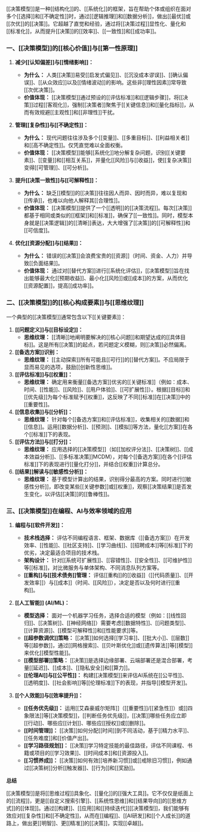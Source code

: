 [[决策模型]]是一种[[结构化]]的、[[系统化]]的框架，旨在帮助个体或组织在面对多个[[选择]]和[[不确定性]]时，通过[[逻辑推理]]和[[数据分析]]，做出[[最优]]或[[次优]]的[[决策]]。它超越了直觉和经验，通过将[[决策过程]]显性化、量化和[[标准化]]，从而提升[[决策]]的[[效率]]、[[一致性]]和[[成功率]]。

### 一、[[决策模型]]的[[核心价值]]与[[第一性原理]]

1.  **减少[[认知偏差]]与[[情绪影响]]：**
    *   **为什么：** 人类[[决策]]易受[[启发式偏见]]、[[沉没成本谬误]]、[[确认偏误]]、[[从众效应]]以及[[情绪波动]]的影响。这些非[[理性因素]]常导致[[次优决策]]。
    *   **价值体现：** [[决策模型]]通过预设的[[评估标准]]和[[逻辑步骤]]，将[[决策]]过程[[客观化]]，强制[[决策者]]聚焦于[[关键信息]]和[[量化指标]]，从而有效规避[[主观性]]和[[非理性]]干扰。

2.  **管理[[复杂性]]与[[不确定性]]：**
    *   **为什么：** 现代问题往往涉及多个[[变量]]、[[多重目标]]、[[利益相关者]]和[[高不确定性]]。仅凭直觉难以全面权衡。
    *   **价值体现：** [[决策模型]]能够[[系统化]]地分解复杂问题，识别[[关键要素]]、[[变量]]和[[相互关系]]，并量化[[风险]]与[[收益]]，使[[复杂决策]]变得[[可管理]]、[[可分析]]。

3.  **提升[[决策一致性]]与[[可解释性]]：**
    *   **为什么：** 缺乏[[模型]]的[[决策]]往往因人而异、因时而异，难以复现和[[传承]]，也难以向他人解释其[[合理性]]。
    *   **价值体现：** [[决策模型]]提供了一个[[透明]]的[[决策流程]]。每次[[决策]]都基于相同或类似的[[框架]]和[[标准]]，确保了[[一致性]]。同时，模型本身就是[[决策逻辑]]的[[清晰]]表达，大大增强了[[决策]]的[[可解释性]]和[[可信度]]。

4.  **优化[[资源分配]]与[[结果]]：**
    *   **为什么：** 错误的[[决策]]会浪费宝贵的[[资源]]（时间、资金、人力）并导致[[负面结果]]。
    *   **价值体现：** 通过对[[替代方案]]进行[[系统化评估]]，[[决策模型]]旨在找出能够最大化[[预期收益]]、最小化[[风险]]或[[成本]]的方案，从而优化[[资源配置]]，提高[[成功率]]。

### 二、[[决策模型]]的[[核心构成要素]]与[[思维纹理]]

一个典型的[[决策模型]]通常包含以下[[关键要素]]：

1.  **[[问题定义]]与[[目标设定]]：**
    *   **思维纹理：** [[清晰]]地阐明要解决的[[核心问题]]和期望达成的[[具体目标]]。这是所有[[决策]]的起点，若问题定义模糊，则[[决策]]必然偏离。
2.  **[[备选方案]]识别：**
    *   **思维纹理：** [[主动探索]]所有可能且[[可行]]的[[替代方案]]。不应局限于显而易见的选项，鼓励[[创新性思维]]。
3.  **[[评估标准]]与[[权重]]：**
    *   **思维纹理：** 确定用来衡量[[备选方案]]优劣的[[关键标准]]（例如：成本、时间、[[性能]]、[[风险]]、[[用户体验]]、[[可扩展性]]）。根据[[目标]]和[[优先级]]为每个标准赋予[[权重]]，这反映了不同[[标准]]在[[决策]]中的[[重要性]]。
4.  **[[信息收集]]与[[分析]]：**
    *   **思维纹理：** 针对每个[[备选方案]]和[[评估标准]]，收集相关的[[数据]]和[[信息]]。运用[[数据分析]]、[[预测]]、[[模拟]]等方法，量化[[方案]]在各个[[标准]]下的表现。
5.  **[[评估方法]]与[[打分]]：**
    *   **思维纹理：** 应用选择的[[决策模型]]（如[[加权评分法]]、[[决策树]]、[[成本效益分析]]、[[多标准决策]]MCDM），对每个[[备选方案]]在各个[[评估标准]]下的表现进行[[量化打分]]，并结合[[权重]]计算总分。
6.  **[[结果]]解读与[[敏感性分析]]：**
    *   **思维纹理：** 基于模型计算出的结果，识别得分最高的方案。同时进行[[敏感性分析]]，即改变某些[[关键参数]]或[[权重]]，观察[[决策结果]]是否发生变化，以评估[[决策]]的[[鲁棒性]]。

### 三、[[决策模型]]在编程、AI与效率领域的应用

1.  **编程与[[软件开发]]：**
    *   **技术栈选择：** 评估不同编程语言、框架、数据库（[[备选方案]]）在开发效率、[[性能]]、[[社区支持]]、[[学习曲线]]、[[招聘成本]]等[[标准]]下的优劣，决定最适合项目的技术栈。
    *   **架构设计：** 针对[[系统可扩展性]]、[[容错性]]、[[安全性]]、[[可维护性]]等[[标准]]，对比微服务与单体架构、不同消息队列方案等。
    *   **[[重构]]与[[技术债务]]管理：** 评估[[重构]]的[[收益]]（[[代码质量]]、[[开发效率]]）与[[成本]]（时间、[[风险]]），决定是否以及何时进行[[重构]]。

2.  **[[人工智能]] (AI/ML)：**
    *   **模型选择：** 面对一个机器学习任务，选择合适的模型（例如：[[线性回归]]、[[决策树]]、[[神经网络]]）需要考虑[[数据特性]]、[[问题类型]]、[[计算资源]]、[[模型可解释性]]和[[性能要求]]等。
    *   **[[超参数调优]]策略：** [[决策]]如何选择[[学习率]]、[[批大小]]、[[层数]]等[[超参数]]，通过[[网格搜索]]、[[贝叶斯优化]]或[[遗传算法]]等[[模型]]来优化[[模型性能]]。
    *   **[[模型部署]]策略：** [[决策]]是选择边缘部署、云端部署还是混合部署，考量[[延迟]]、[[成本]]、[[隐私安全]]和[[算力]]。
    *   **[[伦理AI]]与[[公平性]]：** 构建[[决策模型]]来评估AI系统在[[公平性]]、[[透明度]]、[[社会影响]]等[[伦理标准]]下的表现，并指导[[模型开发]]。

3.  **[[个人效能]]与[[效率提升]]：**
    *   **[[任务优先级]]：** 运用[[艾森豪威尔矩阵]]（[[重要性]]/[[紧急性]]）或[[四象限法]]等[[决策模型]]，[[判断任务优先级]]，[[决策]]哪些任务应立即[[行动]]、哪些应[[计划]]、哪些应[[授权]]或[[删除]]。
    *   **[[时间管理]]：** [[决策]]如何分配[[时间]]到不同活动，基于[[精力水平]]、[[任务难度]]和[[价值产出]]。
    *   **[[学习路径规划]]：** [[决策]]学习特定技能的最佳路径，评估不同课程、书籍或项目的[[学习效果]]、[[时间成本]]和[[资源投入]]。
    *   **[[习惯养成]]：** [[决策]]如何有效[[培养新习惯]]或[[戒除旧习惯]]，例如通过[[决策树]]分析[[触发器]]、[[行为]]和[[奖励]]。

**总结**

[[决策模型]]是将[[思维过程]]具象化、[[量化]]的[[强大工具]]。它不仅仅是纸面上的[[流程]]，更是[[自定义搜索引擎]]、[[系统性思维]]和[[结果导向]]的[[思维方式]]的[[体现]]。通过[[构建]]、[[应用]]和[[持续迭代]][[决策模型]]，我们能够有效应对[[复杂性]]和[[不确定性]]，从而在[[编程]]、[[AI研发]]和[[个人成长]]的道路上，做出更[[明智]]、更[[精准]]的[[决策]]，实现[[卓越]]。